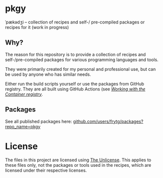 # pkgy

ˈpækədʒi – collection of recipes and self-/ pre-compiled packages or recipes for it (work in progress)

## Why?

The reason for this repository is to provide a collection of recipes and self-/pre-compiled packages for various programming languages and tools.

They were primarily created for my personal and professional use, but can be used by anyone who has similar needs.

Either run the build scripts yourself or use the packages from GitHub registry. They are all built using GitHub Actions (see [*Working with the Container registry*](https://docs.github.com/en/packages/working-with-a-github-packages-registry/working-with-the-container-registry).

## Packages

See all published packages here: [github.com/users/frytg/packages?repo_name=pkgy](https://github.com/users/frytg/packages?repo_name=pkgy)

# License

The files in this project are licensed using [The Unlicense](https://unlicense.org/).
This applies to these files only, not the packages or tools used in the recipes, which are licensed under their respective licenses.
